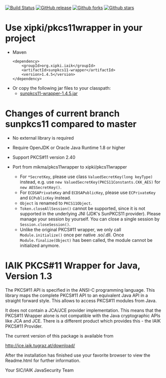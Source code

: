 [![Build Status](https://secure.travis-ci.org/xipki/pkcs11wrapper.svg)](http://travis-ci.org/xipki/pkcs11wrapper)
[![GitHub release](https://img.shields.io/github/release/xipki/pkcs11wrapper.svg)](https://github.com/xipki/pkcs11wrapper/releases)
[![Github forks](https://img.shields.io/github/forks/xipki/pkcs11wrapper.svg)](https://github.com/xipki/pkcs11wrapper/network)
[![Github stars](https://img.shields.io/github/stars/xipki/pkcs11wrapper.svg)](https://github.com/xipki/pkcs11wrapper/stargazers)

Use xipki/pkcs11wrapper in your project
=====
- Maven  
  ```
  <dependency>
      <groupId>org.xipki.iaik</groupId>
      <artifactId>sunpkcs11-wrapper</artifactId>
      <version>1.4.5</version>
  </dependency>
  ```
- Or copy the following jar files to your classpath:
  - [sunpkcs11-wrapper-1.4.5.jar](https://github.com/xipki/pkcs11wrapper/releases/download/v1.4.4/sunpkcs11-wrapper-1.4.5.jar)

Changes of current branch sunpkcs11 compared to master
=============================================

- No external library is required

- Require OpenJDK or Oracle Java Runtime 1.8 or higher

- Support PKCS#11 version 2.40

- Port from mikma/pkcs11wrapper to xipki/pkcs11wrapper
  - For `*SecretKey`, please use class `ValuedSecretKey(long keyType)` instead, e.g. use `new ValuedSecretKey(PKCS11Constants.CKK_AES)` for `new AESSecretKey()`.
  - For `ECDSAPrivateKey` and `ECDSAPublicKey`, please use `ECPrivateKey` and `ECPublicKey` instead.
  - `Object` is renamed to `PKCS11Object`.
  - `Token.closeAllSession()` cannot be supported, since it is not supported in the underlying JNI (JDK's SunPKCS11 provider). Please manage your session by yourself. You can close a single session by `Session.closeSession()`.
  - Unlike the original PKCS#11 wrapper, we only call `Module.initialize()` once per native .so/.dll. Once `Module.finalize(Object)` has been called, the module cannot be initialized anymore.

IAIK PKCS#11 Wrapper for Java, Version 1.3
=============================================

The PKCS#11 API is specified in the ANSI-C programming 
language. This library maps the complete PKCS#11 API to 
an equivalent Java API in a straight forward style. 
This allows to access PKCS#11 modules from Java.

It does not contain a JCA/JCE provider implementation. 
This means that the PKCS#11 Wrapper alone is not 
compatible with the Java cryptographic APIs like JCA 
and JCE.
There is a different product which provides this - the 
IAIK PKCS#11 Provider. 

The current version of this package is available from

http://jce.iaik.tugraz.at/download/

After the installation has finished use your favorite 
browser to view the Readme.html for further information.


Your SIC/IAIK JavaSecurity Team
